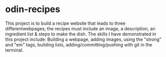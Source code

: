 # odin-recipes
This project is to build a recipe website that leads to three differentwebpages; the recipes must include an image, a description, an ingredient list & steps to make the dish. The skills I have demonstrated in this  project include: Building a webpage, adding images, using the "strong" and "em" tags, building lists, adding/committing/pushing with git in the terminal.